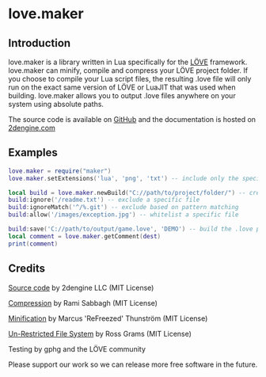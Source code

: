 # love.maker

## Introduction
love.maker is a library written in Lua specifically for the [LÖVE](https://love2d.org) framework.
love.maker can minify, compile and compress your LÖVE project folder.
If you choose to compile your Lua script files, the resulting .love file will only run on the exact same version of LÖVE or LuaJIT that was used when building.
love.maker allows you to output .love files anywhere on your system using absolute paths.

The source code is available on [GitHub](https://github.com/2dengine/love.maker) and the documentation is hosted on [2dengine.com](https://2dengine.com/doc/maker.html)

## Examples

```Lua
love.maker = require("maker")
love.maker.setExtensions('lua', 'png', 'txt') -- include only the specified extensions

local build = love.maker.newBuild("C://path/to/project/folder/") -- create from source folder
build:ignore('/readme.txt') -- exclude a specific file
build:ignoreMatch('^/%.git') -- exclude based on pattern matching
build:allow('/images/exception.jpg') -- whitelist a specific file

build:save('C://path/to/output/game.love', 'DEMO') -- build the .love project file
local comment = love.maker.getComment(dest)
print(comment)
```

## Credits
[Source code](https://github.com/2dengine/love.maker) by 2dengine LLC (MIT License)

[Compression](https://github.com/Rami-Sabbagh/LoveZip) by Rami Sabbagh (MIT License) 

[Minification](https://github.com/ReFreezed/DumbLuaParser) by Marcus 'ReFreezed' Thunström (MIT License) 

[Un-Restricted File System](https://github.com/rgrams/urfs) by Ross Grams (MIT License)  

Testing by gphg and the LÖVE community

Please support our work so we can release more free software in the future.
